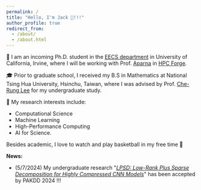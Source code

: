 ```yaml
---
permalink: /
title: "Hello, I'm Jack 👋!!!"
author_profile: true
redirect_from: 
  - /about/
  - /about.html
---
```


📖 I am an incoming Ph.D. student in the [EECS department](https://engineering.uci.edu/dept/eecs) in University of California, Irvine, where I will be working with Prof. [Aparna](https://hpcforge.eng.uci.edu/) in [HPC Forge](https://hpcforge.eng.uci.edu/).

🎓 Prior to graduate school, I received my B.S in Mathematics at National Tsing Hua University, Hsinchu, Taiwan, where I was advised by Prof. [Che-Rung Lee](https://www.cs.nthu.edu.tw/~cherung/) for my undergraduate study.

🔬 My research interests include: 
- Computational Science
- Machine Learning
- High-Performance Computing
- AI for Science.

Besides academic, I love to watch and play basketball in my free time 🏀


**News:**
- (5/7/2024) My undergraduate research "[_LPSD: Low-Rank Plus Sparse Decomposition for Highly Compressed CNN Models_](https://link.springer.com/chapter/10.1007/978-981-97-2242-6_28)" has been accepted by PAKDD 2024 !!! 